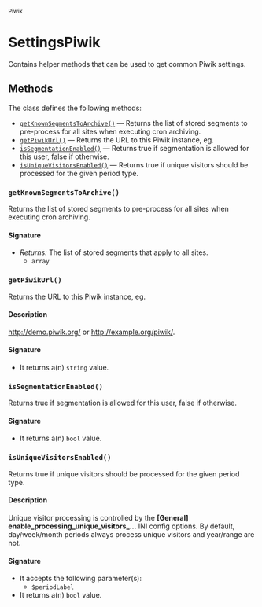 <small>Piwik</small>

SettingsPiwik
=============

Contains helper methods that can be used to get common Piwik settings.


Methods
-------

The class defines the following methods:

- [`getKnownSegmentsToArchive()`](#getKnownSegmentsToArchive) &mdash; Returns the list of stored segments to pre-process for all sites when executing cron archiving.
- [`getPiwikUrl()`](#getPiwikUrl) &mdash; Returns the URL to this Piwik instance, eg.
- [`isSegmentationEnabled()`](#isSegmentationEnabled) &mdash; Returns true if segmentation is allowed for this user, false if otherwise.
- [`isUniqueVisitorsEnabled()`](#isUniqueVisitorsEnabled) &mdash; Returns true if unique visitors should be processed for the given period type.

<a name="getknownsegmentstoarchive" id="getknownsegmentstoarchive"></a>
### `getKnownSegmentsToArchive()`

Returns the list of stored segments to pre-process for all sites when executing cron archiving.

#### Signature

- _Returns:_ The list of stored segments that apply to all sites.
    - `array`

<a name="getpiwikurl" id="getpiwikurl"></a>
### `getPiwikUrl()`

Returns the URL to this Piwik instance, eg.

#### Description

http://demo.piwik.org/ or http://example.org/piwik/.

#### Signature

- It returns a(n) `string` value.

<a name="issegmentationenabled" id="issegmentationenabled"></a>
### `isSegmentationEnabled()`

Returns true if segmentation is allowed for this user, false if otherwise.

#### Signature

- It returns a(n) `bool` value.

<a name="isuniquevisitorsenabled" id="isuniquevisitorsenabled"></a>
### `isUniqueVisitorsEnabled()`

Returns true if unique visitors should be processed for the given period type.

#### Description

Unique visitor processing is controlled by the **[General] enable_processing_unique_visitors_...**
INI config options. By default, day/week/month periods always process unique visitors and
year/range are not.

#### Signature

- It accepts the following parameter(s):
    - `$periodLabel`
- It returns a(n) `bool` value.

